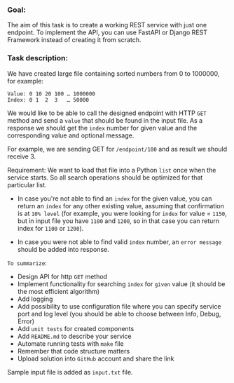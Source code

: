 ### Goal:
The aim of this task is to create a working REST service with just one endpoint.
To implement the API, you can use FastAPI or Django REST Framework instead of creating it from scratch.

### Task description:
We have created large file containing sorted numbers from 0 to 1000000, for example:

```
Value: 0 10 20 100 … 1000000
Index: 0 1  2  3   … 50000
```

We would like to be able to call the designed endpoint with HTTP `GET` method and send a `value` that should be found in the input file.
As a response we should get the `index` number for given value and the corresponding value and optional message.

For example, we are sending GET for `/endpoint/100` and as result we should receive 3.

Requirement: We want to load that file into a Python `list` once when the service starts.
So all search operations should be optimized for that particular list.

- In case you're not able to find an `index` for the given value, you can return an `index` for any other existing value, assuming that confirmation is at `10% level` (for example, you were looking for `index` for value = `1150`, but in input file you have `1100` and `1200`, so in that case you can return index for `1100` or `1200`).

- In case you were not able to find valid `index` number, an `error message` should be added into response.

`To summarize`:
- Design API for http `GET` method
- Implement functionality for searching `index` for `given` value (it should be the most efficient algorithm) 
- Add logging
- Add possibility to use configuration file where you can specify service port and log level (you should be able to choose between Info, Debug, Error)
- Add `unit tests` for created components
- Add `README.md` to describe your service
- Automate running tests with `make` file
- Remember that code structure matters
- Upload solution into `GitHub` account and share the link

Sample input file is added as `input.txt` file.